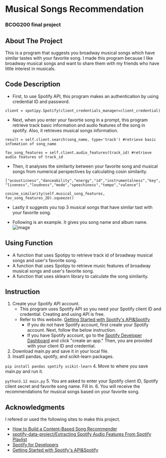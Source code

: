 # Musical Songs Recommendation
### BCOG200 final project 
## About The Project 
This is a program that suggests you broadway musical songs which have similar tastes with your favorite song.
I made this program because I like broadway musical songs and want to share them with my friends who have little interest in musicals.

## Code Description
* First, to use Spotify API, this program makes an authentication by using credential ID and password.

`client = spotipy.Spotify(client_credentials_manager=client_credential)`

* Next, when you enter your favortie song in a prompt, this program retrieve track basic information and audio features of the song in spotify.
Also, it retrieves musical songs information.

`result = self.client.search(song_name, type='track') #retrieve basic infomation of song_name`

`fav_song_features = self.client.audio_features(track_id) #retrieve audio features of track_id`

* Then, it analyses the similarity between your favorite song and musical songs from numerical perspectives by calculating cosin similarity.

`["acousticness","danceability","energy","id","instrumentalness","key","liveness","loudness","mode","speechiness","tempo","valence"]`

`cosine_similarity(self.musical_song_features, fav_song_features_2D).squeeze()`

* Lastly it suggests you top 3 musical songs that have similar tast with your favorite song.

* Following is an example. It gives you song name and album name.
  ![image](https://github.com/chamu10/bcog200-final/assets/90808614/860e64ba-7a24-422c-8a95-aa7b8401d430)

## Using Function
* A function that uses Spotipy to retrieve track id of broadway musical songs and user's favorite song.
* A function that uses Spotipy to retrieve music features of broadway musical songs and user's favorite song.
* A function that uses sklearn library to calculate the song similarity.

## Instruction
1. Create your Spotify API account.
   - This program uses Spotify API so you need your Spotify client ID and credential. Creating and using API is free. 
   - Refer to this website. [Getting Started with Spotify's API&Spotify](https://medium.com/@maxtingle/getting-started-with-spotifys-api-spotipy-197c3dc6353b)
     - If you do not have Spotify account, first create your Spotify account. Next, follow the below instruction. 
     - If you have Spotify account, go to the [Spotify Developer Dashboard](https://developer.spotify.com/dashboard/) and click "create an app." Then, you are provided with your client ID and credential.
2. Download main.py and save it in your local file.
3. Insatll pandas, spotify, and scikit-learn packages.

`pip install pandas spotify scikit-learn`
4. Move to where you save main.py and run it.

`python3.12 main.py`
5. You are asked to enter your Spotify client ID, Spotify client secret and favorite song name. Fill in.
6. You will receive the recommendations for musical songs based on your favorite song.

## Acknowledgments
I refered or used the following sites to make this project.
* [How to Build a Content-Based Song Recommender](https://georgepaskalev.medium.com/how-to-build-a-content-based-song-recommender-4346edbfa5cf)
* [spotify-data-project/Extracting Spotify Audio Features From Spotify Playlist](https://github.com/simon-th/spotify-data-project/blob/master/Extracting%20Spotify%20Audio%20Features.ipynb)
* [Spotify.for Developers](https://developer.spotify.com/documentation/web-api/reference/search)
* [Getting Started with Spotify's API&Spotify](https://medium.com/@maxtingle/getting-started-with-spotifys-api-spotipy-197c3dc6353b)

